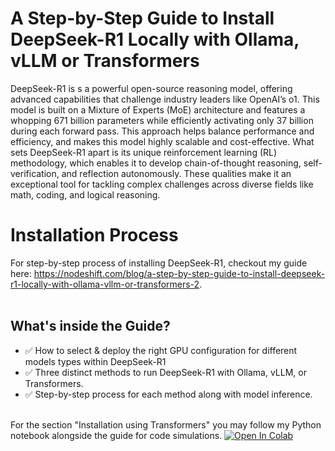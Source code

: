 # A Step-by-Step Guide to Install DeepSeek-R1 Locally with Ollama, vLLM or Transformers
DeepSeek-R1 is s a powerful open-source reasoning model, offering advanced capabilities that challenge industry leaders like OpenAI’s o1. This model is built on a Mixture of Experts (MoE) architecture and features a whopping 671 billion parameters while efficiently activating only 37 billion during each forward pass. This approach helps balance performance and efficiency, and makes this model highly scalable and cost-effective. What sets DeepSeek-R1 apart is its unique reinforcement learning (RL) methodology, which enables it to develop chain-of-thought reasoning, self-verification, and reflection autonomously. These qualities make it an exceptional tool for tackling complex challenges across diverse fields like math, coding, and logical reasoning.
# Installation Process
For step-by-step process of installing DeepSeek-R1, checkout my guide here: https://nodeshift.com/blog/a-step-by-step-guide-to-install-deepseek-r1-locally-with-ollama-vllm-or-transformers-2.
<br>
<br>
## What's inside the Guide?
- ✅ How to select & deploy the right GPU configuration for different models types within DeepSeek-R1
- ✅ Three distinct methods to run DeepSeek-R1 with Ollama, vLLM, or Transformers.
- ✅ Step-by-step process for each method along with model inference.
<br>
For the section "Installation using Transformers" you may follow my Python notebook alongside the guide for code simulations.
<a target="_blank" href="https://github.com/aditi-dsi/deepseek-r1/blob/main/DeepSeek_R1_Distill_Qwen_1.5B.ipynb">
  <img src="https://colab.research.google.com/assets/colab-badge.svg" alt="Open In Colab"/>
</a>
